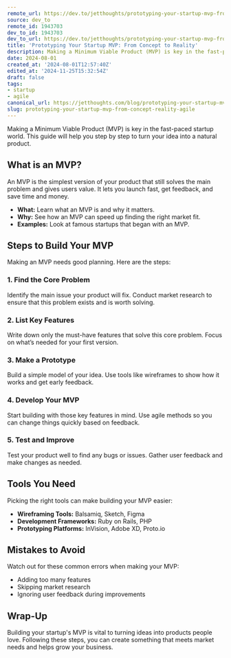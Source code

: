 ```yaml
---
remote_url: https://dev.to/jetthoughts/prototyping-your-startup-mvp-from-concept-to-reality-27ap
source: dev_to
remote_id: 1943703
dev_to_id: 1943703
dev_to_url: https://dev.to/jetthoughts/prototyping-your-startup-mvp-from-concept-to-reality-27ap
title: 'Prototyping Your Startup MVP: From Concept to Reality'
description: Making a Minimum Viable Product (MVP) is key in the fast-paced startup world. This guide will help...
date: 2024-08-01
created_at: '2024-08-01T12:57:40Z'
edited_at: '2024-11-25T15:32:54Z'
draft: false
tags:
- startup
- agile
canonical_url: https://jetthoughts.com/blog/prototyping-your-startup-mvp-from-concept-reality-agile/
slug: prototyping-your-startup-mvp-from-concept-reality-agile
---
```

Making a Minimum Viable Product (MVP) is key in the fast-paced startup world. This guide will help you step by step to turn your idea into a natural product.

## What is an MVP?

An MVP is the simplest version of your product that still solves the main problem and gives users value. It lets you launch fast, get feedback, and save time and money.

- **What:** Learn what an MVP is and why it matters.
- **Why:** See how an MVP can speed up finding the right market fit.
- **Examples:** Look at famous startups that began with an MVP.

## Steps to Build Your MVP

Making an MVP needs good planning. Here are the steps:

### 1. Find the Core Problem

Identify the main issue your product will fix. Conduct market research to ensure that this problem exists and is worth solving.

### 2. List Key Features

Write down only the must-have features that solve this core problem. Focus on what’s needed for your first version.

### 3. Make a Prototype

Build a simple model of your idea. Use tools like wireframes to show how it works and get early feedback.

### 4. Develop Your MVP

Start building with those key features in mind. Use agile methods so you can change things quickly based on feedback.

### 5. Test and Improve

Test your product well to find any bugs or issues. Gather user feedback and make changes as needed.

## Tools You Need

Picking the right tools can make building your MVP easier:

- **Wireframing Tools:** Balsamiq, Sketch, Figma
- **Development Frameworks:** Ruby on Rails, PHP
- **Prototyping Platforms:** InVision, Adobe XD, Proto.io

## Mistakes to Avoid

Watch out for these common errors when making your MVP:

- Adding too many features
- Skipping market research
- Ignoring user feedback during improvements

## Wrap-Up

Building your startup's MVP is vital to turning ideas into products people love. Following these steps, you can create something that meets market needs and helps grow your business.
